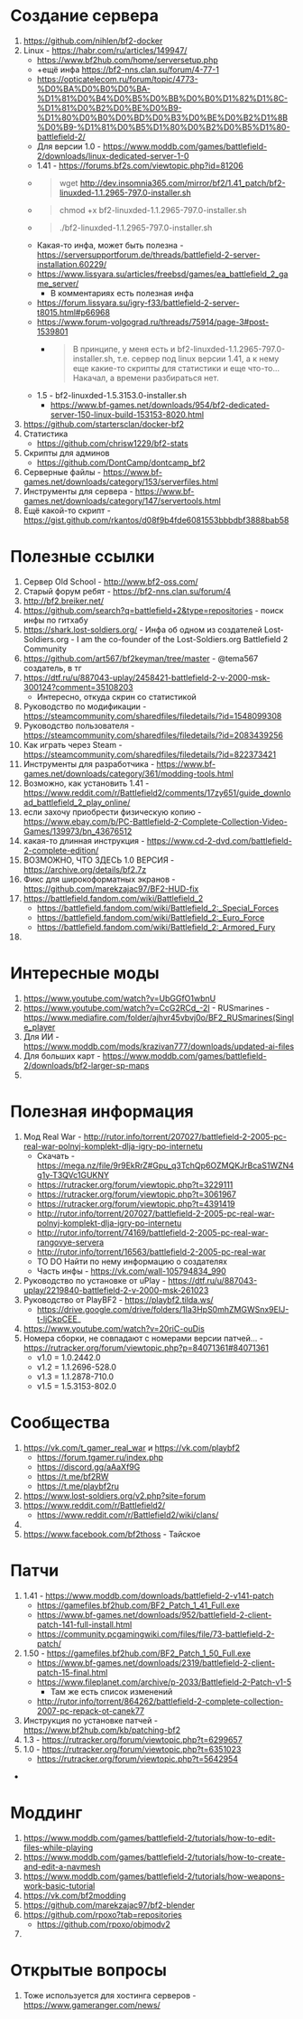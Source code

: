 # Создание сервера
1. https://github.com/nihlen/bf2-docker
2. Linux - https://habr.com/ru/articles/149947/
    - https://www.bf2hub.com/home/serversetup.php
    -  +ещё инфа https://bf2-nns.clan.su/forum/4-77-1
    - https://opticatelecom.ru/forum/topic/4773-%D0%BA%D0%B0%D0%BA-%D1%81%D0%B4%D0%B5%D0%BB%D0%B0%D1%82%D1%8C-%D1%81%D0%B2%D0%BE%D0%B9-%D1%80%D0%B0%D0%BD%D0%B3%D0%BE%D0%B2%D1%8B%D0%B9-%D1%81%D0%B5%D1%80%D0%B2%D0%B5%D1%80-battlefield-2/
    - Для версии 1.0 - https://www.moddb.com/games/battlefield-2/downloads/linux-dedicated-server-1-0
    - 1.41 - https://forums.bf2s.com/viewtopic.php?id=81206
    - > wget http://dev.insomnia365.com/mirror/bf2/1.41_patch/bf2-linuxded-1.1.2965-797.0-installer.sh
    - > chmod +x bf2-linuxded-1.1.2965-797.0-installer.sh
    - > ./bf2-linuxded-1.1.2965-797.0-installer.sh
    - Какая-то инфа, может быть полезна - https://serversupportforum.de/threads/battlefield-2-server-installation.60229/
    - https://www.lissyara.su/articles/freebsd/games/ea_battlefield_2_game_server/
        - В комментариях есть полезная инфа
    - https://forum.lissyara.su/igry-f33/battlefield-2-server-t8015.html#p66968
    - https://www.forum-volgograd.ru/threads/75914/page-3#post-1539801
        - > В принципе, у меня есть и bf2-linuxded-1.1.2965-797.0-installer.sh, т.е. сервер под linux версии 1.41, а к нему еще какие-то скрипты для статистики и еще что-то... Накачал, а времени разбираться нет.
    - 1.5 - bf2-linuxded-1.5.3153.0-installer.sh
        - https://www.bf-games.net/downloads/954/bf2-dedicated-server-150-linux-build-153153-8020.html
3. https://github.com/startersclan/docker-bf2
4. Статистика
    - https://github.com/chrisw1229/bf2-stats
5. Скрипты для админов
    - https://github.com/DontCamp/dontcamp_bf2
6. Серверные файлы - https://www.bf-games.net/downloads/category/153/serverfiles.html
7. Инструменты для сервера - https://www.bf-games.net/downloads/category/147/servertools.html
8. Ещё какой-то скрипт - https://gist.github.com/rkantos/d08f9b4fde6081553bbbdbf3888bab58

# Полезные ссылки
1. Сервер Old School - http://www.bf2-oss.com/
5. Старый форум ребят - https://bf2-nns.clan.su/forum/4
6. http://bf2.breiker.net/
7. https://github.com/search?q=battlefield+2&type=repositories - поиск инфы по гитхабу
8. https://shark.lost-soldiers.org/ - Инфа об одном из создателей Lost-Soldiers.org - I am the co-founder of the Lost-Soldiers.org Battlefield 2 Community
9. https://github.com/art567/bf2keyman/tree/master - @tema567 создатель, в тг
10. https://dtf.ru/u/887043-uplay/2458421-battlefield-2-v-2000-msk-300124?comment=35108203
    - Интересно, откуда скрин со статистикой
12. Руководство по модификации - https://steamcommunity.com/sharedfiles/filedetails/?id=1548099308
13. Руководство пользователя - https://steamcommunity.com/sharedfiles/filedetails/?id=2083439256
14. Как играть через Steam - https://steamcommunity.com/sharedfiles/filedetails/?id=822373421
15. Инструменты для разработчика - https://www.bf-games.net/downloads/category/361/modding-tools.html
16. Возможно, как установить 1.41 - https://www.reddit.com/r/Battlefield2/comments/17zy651/guide_download_battlefield_2_play_online/
17. если захочу приобрести физическую копию - https://www.ebay.com/b/PC-Battlefield-2-Complete-Collection-Video-Games/139973/bn_43676512
18. какая-то длинная инструкция - https://www.cd-2-dvd.com/battlefield-2-complete-edition/
19. ВОЗМОЖНО, ЧТО ЗДЕСЬ 1.0 ВЕРСИЯ - https://archive.org/details/bf2.7z
20. Фикс для широкоформатных экранов - https://github.com/marekzajac97/BF2-HUD-fix
21. https://battlefield.fandom.com/wiki/Battlefield_2
    - https://battlefield.fandom.com/wiki/Battlefield_2:_Special_Forces
    - https://battlefield.fandom.com/wiki/Battlefield_2:_Euro_Force
    - https://battlefield.fandom.com/wiki/Battlefield_2:_Armored_Fury
22. 

# Интересные моды
1. https://www.youtube.com/watch?v=UbGGfO1wbnU
2. https://www.youtube.com/watch?v=CcG2RCd_-2I - RUSmarines - https://www.mediafire.com/folder/ajhvr45vbvj0o/BF2_RUSmarines(Single_player
3. Для ИИ - https://www.moddb.com/mods/krazivan777/downloads/updated-ai-files
4. Для больших карт - https://www.moddb.com/games/battlefield-2/downloads/bf2-larger-sp-maps
5. 


# Полезная информация
1. Мод Real War - http://rutor.info/torrent/207027/battlefield-2-2005-pc-real-war-polnyj-komplekt-dlja-igry-po-internetu
    - Скачать - https://mega.nz/file/9r9EkRrZ#Gpu_q3TchQp6OZMQKJrBcaS1WZN4g1y-T3QVc1GUKNY
    - https://rutracker.org/forum/viewtopic.php?t=3229111
    - https://rutracker.org/forum/viewtopic.php?t=3061967
    - https://rutracker.org/forum/viewtopic.php?t=4391419
    - http://rutor.info/torrent/207027/battlefield-2-2005-pc-real-war-polnyj-komplekt-dlja-igry-po-internetu
    - http://rutor.info/torrent/74169/battlefield-2-2005-pc-real-war-rangovye-servera
    - http://rutor.info/torrent/16563/battlefield-2-2005-pc-real-war
    - TO DO Найти по нему информацию о создателях
    - Часть инфы - https://vk.com/wall-105794834_990
2. Руководство по установке от uPlay - https://dtf.ru/u/887043-uplay/2219840-battlefield-2-v-2000-msk-261023
3. Руководство от PlayBF2 - https://playbf2.tilda.ws/
    - https://drive.google.com/drive/folders/1Ia3HpS0mhZMGWSnx9EIJ-t-ljCkpCEE_
5. https://www.youtube.com/watch?v=20riC-ouDis
6. Номера сборки, не совпадают с номерами версии патчей... - https://rutracker.org/forum/viewtopic.php?p=84071361#84071361
    - v1.0 = 1.0.2442.0
    - v1.2 = 1.1.2696-528.0
    - v1.3 = 1.1.2878-710.0
    - v1.5 = 1.5.3153-802.0



# Сообщества
1. https://vk.com/t_gamer_real_war и https://vk.com/playbf2
    - https://forum.tgamer.ru/index.php
    - https://discord.gg/aAaXf9G
    - https://t.me/bf2RW
    - https://t.me/playbf2ru
2. https://www.lost-soldiers.org/v2.php?site=forum
3. https://www.reddit.com/r/Battlefield2/
    - https://www.reddit.com/r/Battlefield2/wiki/clans/
5. 
6. https://www.facebook.com/bf2thoss - Тайское


# Патчи
1. 1.41 - https://www.moddb.com/downloads/battlefield-2-v141-patch
    - https://gamefiles.bf2hub.com/BF2_Patch_1_41_Full.exe
    - https://www.bf-games.net/downloads/952/battlefield-2-client-patch-141-full-install.html
    - https://community.pcgamingwiki.com/files/file/73-battlefield-2-patch/
3. 1.50 - https://gamefiles.bf2hub.com/BF2_Patch_1_50_Full.exe
   - https://www.bf-games.net/downloads/2319/battlefield-2-client-patch-15-final.html
   - https://www.fileplanet.com/archive/p-2033/Battlefield-2-Patch-v1-5
       - Там же есть список изменений
   - http://rutor.info/torrent/864262/battlefield-2-complete-collection-2007-pc-repack-ot-canek77
5. Инструкция по установке патчей - https://www.bf2hub.com/kb/patching-bf2
6. 1.3 - https://rutracker.org/forum/viewtopic.php?t=6299657
7. 1.0 - https://rutracker.org/forum/viewtopic.php?t=6351023
    - https://rutracker.org/forum/viewtopic.php?t=5642954
- 

# Моддинг
1. https://www.moddb.com/games/battlefield-2/tutorials/how-to-edit-files-while-playing
2. https://www.moddb.com/games/battlefield-2/tutorials/how-to-create-and-edit-a-navmesh
3. https://www.moddb.com/games/battlefield-2/tutorials/how-weapons-work-basic-tutorial
4. https://vk.com/bf2modding
5. https://github.com/marekzajac97/bf2-blender
6. https://github.com/rpoxo?tab=repositories
    - https://github.com/rpoxo/objmodv2
7.  

# Открытые вопросы
1. Тоже используется для хостинга серверов - https://www.gameranger.com/news/
